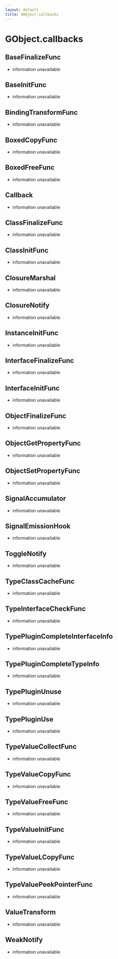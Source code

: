 ```yaml
---
layout: default
title: GObject.callbacks
---
```

# GObject.callbacks

## BaseFinalizeFunc
- information unavailable

## BaseInitFunc
- information unavailable

## BindingTransformFunc
- information unavailable

## BoxedCopyFunc
- information unavailable

## BoxedFreeFunc
- information unavailable

## Callback
- information unavailable

## ClassFinalizeFunc
- information unavailable

## ClassInitFunc
- information unavailable

## ClosureMarshal
- information unavailable

## ClosureNotify
- information unavailable

## InstanceInitFunc
- information unavailable

## InterfaceFinalizeFunc
- information unavailable

## InterfaceInitFunc
- information unavailable

## ObjectFinalizeFunc
- information unavailable

## ObjectGetPropertyFunc
- information unavailable

## ObjectSetPropertyFunc
- information unavailable

## SignalAccumulator
- information unavailable

## SignalEmissionHook
- information unavailable

## ToggleNotify
- information unavailable

## TypeClassCacheFunc
- information unavailable

## TypeInterfaceCheckFunc
- information unavailable

## TypePluginCompleteInterfaceInfo
- information unavailable

## TypePluginCompleteTypeInfo
- information unavailable

## TypePluginUnuse
- information unavailable

## TypePluginUse
- information unavailable

## TypeValueCollectFunc
- information unavailable

## TypeValueCopyFunc
- information unavailable

## TypeValueFreeFunc
- information unavailable

## TypeValueInitFunc
- information unavailable

## TypeValueLCopyFunc
- information unavailable

## TypeValuePeekPointerFunc
- information unavailable

## ValueTransform
- information unavailable

## WeakNotify
- information unavailable
